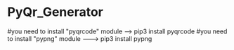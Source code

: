 # PyQr_Generator
#you need to install "pyqrcode" module --> pip3 install pyqrcode
#you need to install "pypng" module   ---> pip3 install pypng
